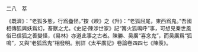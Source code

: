 二八　萃

《既濟》：“老狐多態，行爲蠱怪。”按《睽》之《升》：“老狐屈尾，東西爲鬼。”吾國相傳狐興妖爲幻，畜獸之尤。《史記·陳涉世家》記“篝火狐鳴呼”事，可想見秦世風俗已信狐之善變怪，《易林》亦道此事之古者。陳勝、吴廣“喜念鬼”，而吴廣爲“狐鳴”，又與“老狐爲鬼”相發明。别詳《太平廣記》卷論卷四四七《陳羨》。